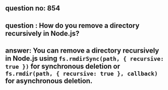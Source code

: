 
      
## question no: 854

## question : How do you remove a directory recursively in Node.js?

## answer: You can remove a directory recursively in Node.js using `fs.rmdirSync(path, { recursive: true })` for synchronous deletion or `fs.rmdir(path, { recursive: true }, callback)` for asynchronous deletion.
      